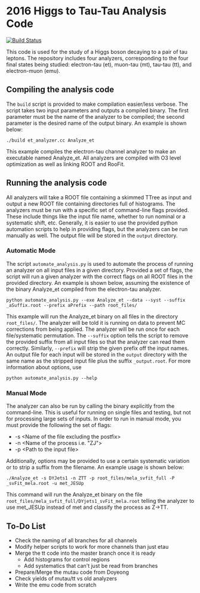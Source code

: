 # 2016 Higgs to Tau-Tau Analysis Code 

[![Build Status](https://travis-ci.com/KState-HEP-HTT/SMHTT_Analyzers.svg?branch=master)](https://travis-ci.com/KState-HEP-HTT/SMHTT_Analyzers)

This code is used for the study of a Higgs boson decaying to a pair of tau leptons. The repository includes four analyzers, corresponding to the four final states being studied: electron-tau (et), muon-tau (mt), tau-tau (tt), and electron-muon (emu).

## Compiling the analysis code

The `build` script is provided to make compilation easier/less verbose. The script takes two input parameters and outputs a compiled binary. The first parameter must be the name of the analyzer to be compiled; the second parameter is the desired name of the output binary. An example is shown below:
```
./build et_analyzer.cc Analyze_et
```
This example compiles the electron-tau channel analyzer to make an executable named Analyze_et. All analyzers are compiled with O3 level optimization as well as linking ROOT and RooFit.

## Running the analysis code

All analyzers will take a ROOT file containing a skimmed TTree as input and output a new ROOT file containing directories full of histograms. The analyzers must be run with a specific set of command-line flags provided. These include things like the input file name, whether to run nominal or a systematic shift, etc. Generally, it is easier to use the provided python automation scripts to help in providing flags, but the analyzers can be run manually as well. The output file will be stored in the `output` directory.

### Automatic Mode

The script `automate_analysis.py` is used to automate the process of running an analyzer on all input files in a given directory. Provided a set of flags, the script will run a given analyzer with the correct flags on all ROOT files in the provided directory. An example is shown below, assuming the existence of the binary Analyze_et compiled from the electron-tau analyzer. 
```
python automate_analysis.py --exe Analyze_et --data --syst --suffix _aSuffix.root --prefix aPrefix --path root_files/
```

This example will run the Analyze_et binary on all files in the directory `root_files/`. The analyzer will be told it is running on data to prevent MC corrections from being applied. The analyzer will be run once for each file/systematic permutation. The `--suffix` option tells the script to remove the provided suffix from all input files so that the analyzer can read them correctly. Similarly, `--prefix` will strip the given prefix off the input names. An output file for each input will be stored in the `output` directory with the same name as the stripped input file plus the suffix `_output.root`. For more information about options, use

```
python automate_analysis.py --help
```

### Manual Mode

The analyzer can also be run by calling the binary explicitly from the command-line. This is useful for running on single files and testing, but not for processing large sets of inputs. In order to run in manual mode, you must provide the following the set of flags:
 - -s \<Name of the file excluding the postfix\>
 - -n \<Name of the process i.e. "ZJ"\>
 - -p \<Path to the input file\>

Additionally, options may be provided to use a certain systematic variation or to strip a suffix from the filename. An example usage is shown below:
```
./Analyze_et -s DYJets1 -n ZTT -p root_files/mela_svfit_full -P _svFit_mela.root -u met_JESUp
```

This command will run the Analyze_et binary on the file `root_files/mela_svfit_full/DYjets1_svFit_mela.root` telling the analyzer to use met_JESUp instead of met and classify the process as Z->TT.

## To-Do List
 - Check the naming of all branches for all channels
 - Modify helper scripts to work for more channels than just etau
 - Merge the tt code into the master branch once it is ready
   - Add histograms for control regions
   - Add systematics that can't just be read from branches
 - Prepare/Merge the mutau code from Doyeong
 - Check yields of mutau/tt vs old analyzers
 - Write the emu code from scratch

